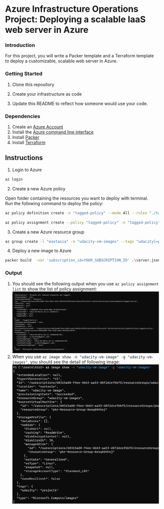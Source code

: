 # Azure Infrastructure Operations Project: Deploying a scalable IaaS web server in Azure

### Introduction

For this project, you will write a Packer template and a Terraform template to deploy a customizable, scalable web server in Azure.

### Getting Started

1. Clone this repository

2. Create your infrastructure as code

3. Update this README to reflect how someone would use your code.

### Dependencies

1. Create an [Azure Account](https://portal.azure.com)
2. Install the [Azure command line interface](https://docs.microsoft.com/en-us/cli/azure/install-azure-cli?view=azure-cli-latest)
3. Install [Packer](https://www.packer.io/downloads)
4. Install [Terraform](https://www.terraform.io/downloads.html)

## Instructions
1. Login to Azure
```bash
az login
```
2. Create a new Azure policy

Open folder containing the resources you want to deploy with terminal.\
Run the following command to deploy the policy:

```bash
az policy definition create -n "tagged-policy" --mode All --rules "./tagging-policy.rules.json" --description "Ensures all indexed resources are tagged"
```
```bash
az policy assignment create --policy "tagged-policy" -n "tagged-policy" --description "Ensures all indexed resources are tagged"
```

3. Create a new Azure resource group
```bash
az group create -l "eastasia" -n "udacity-vm-images" --tags "udacity[=project1]"
```

4. Deploy a new image to Azure
```bash
packer build  -var 'subscription_id=YOUR_SUBSCRIPTION_ID' .\server.json
```
### Output
1. You should see the following output when you use `az policy assignment list` to show the list of policy assignment:
![list policy assignment](assets/tagged-policy.png)
2. When you use `az image show -n "udacity-vm-image" -g "udacity-vm-images"`, you should see the detail of following image:
![vm image deploy by packer](assets/udacity-vm-image.png)
